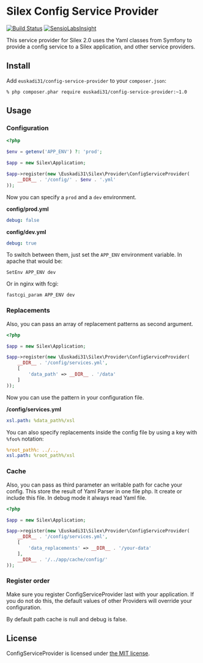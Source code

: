 # Silex Config Service Provider

[![Build Status](https://travis-ci.org/euskadi31/ConfigServiceProvider.svg?branch=master)](https://travis-ci.org/euskadi31/ConfigServiceProvider)
[![SensioLabsInsight](https://insight.sensiolabs.com/projects/07bf7885-e810-48e8-9043-e30f49f1f2e7/mini.png)](https://insight.sensiolabs.com/projects/07bf7885-e810-48e8-9043-e30f49f1f2e7)

This service provider for Silex 2.0 uses the Yaml classes from Symfony
to provide a config service to a Silex application, and other service providers.

## Install

Add `euskadi31/config-service-provider` to your `composer.json`:

    % php composer.phar require euskadi31/config-service-provider:~1.0

## Usage

### Configuration

```php
<?php

$env = getenv('APP_ENV') ?: 'prod';

$app = new Silex\Application;

$app->register(new \Euskadi31\Silex\Provider\ConfigServiceProvider(
    __DIR__ . '/config/' . $env . '.yml'
));
```

Now you can specify a `prod` and a `dev` environment.

**config/prod.yml**

```yaml
debug: false
```

**config/dev.yml**

```yaml
debug: true
```

To switch between them, just set the `APP_ENV` environment variable. In apache
that would be:

    SetEnv APP_ENV dev

Or in nginx with fcgi:

    fastcgi_param APP_ENV dev

### Replacements

Also, you can pass an array of replacement patterns as second argument.

```php
<?php

$app = new Silex\Application;

$app->register(new \Euskadi31\Silex\Provider\ConfigServiceProvider(
    __DIR__ . '/config/services.yml',
    [
        'data_path' => __DIR__ . '/data'
    ]
));
```

Now you can use the pattern in your configuration file.

**/config/services.yml**

```yaml
xsl.path: %data_path%/xsl
```

You can also specify replacements inside the config file by using a key with
`%foo%` notation:

```yaml
%root_path%: ../..,
xsl.path: %root_path%/xsl
```

### Cache

Also, you can pass as third parameter an writable path for cache your config.
This store the result of Yaml Parser in one file php. 
It create or include this file.
In debug mode it always read Yaml file.

```php
<?php

$app = new Silex\Application;

$app->register(new \Euskadi31\Silex\Provider\ConfigServiceProvider(
    __DIR__ . '/config/services.yml',
    [
        'data_replacements' => __DIR__ . '/your-data'
    ],
    __DIR__ . '/../app/cache/config/'
));
```


### Register order

Make sure you register ConfigServiceProvider last with your application. If you do not do this,
the default values of other Providers will override your configuration.

By default path cache is null and debug is false.

## License

ConfigServiceProvider is licensed under [the MIT license](LICENSE.md).

